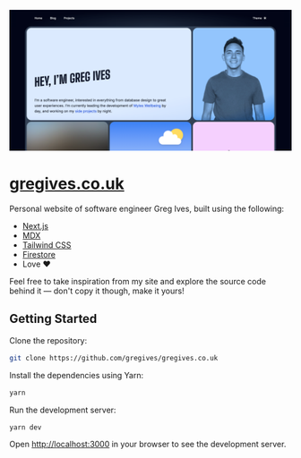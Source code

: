 ![Screenshot of gregives.co.uk](./assets/screenshot.png)

# [gregives.co.uk](https://gregives.co.uk)

Personal website of software engineer Greg Ives, built using the following:

- [Next.js](https://nextjs.org)
- [MDX](http://mdxjs.com)
- [Tailwind CSS](https://tailwindcss.com)
- [Firestore](https://firebase.google.com/docs/firestore)
- Love :heart:

Feel free to take inspiration from my site and explore the source code behind it &mdash; don't copy it though, make it yours!

## Getting Started

Clone the repository:

```bash
git clone https://github.com/gregives/gregives.co.uk
```

Install the dependencies using Yarn:

```bash
yarn
```

Run the development server:

```bash
yarn dev
```

Open [http://localhost:3000](http://localhost:3000) in your browser to see the development server.
